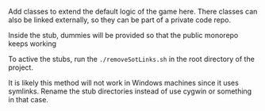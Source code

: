 Add classes to extend the default logic of the game here.
There classes can also be linked externally, so they can be part of a private code repo.

Inside the stub, dummies will be provided so that the public monorepo keeps working

To active the stubs, run the `./removeSotLinks.sh` in the root directory of the project.

It is likely this method will not work in Windows machines since it uses symlinks.
Rename the stub directories instead of use cygwin or something in that case.
